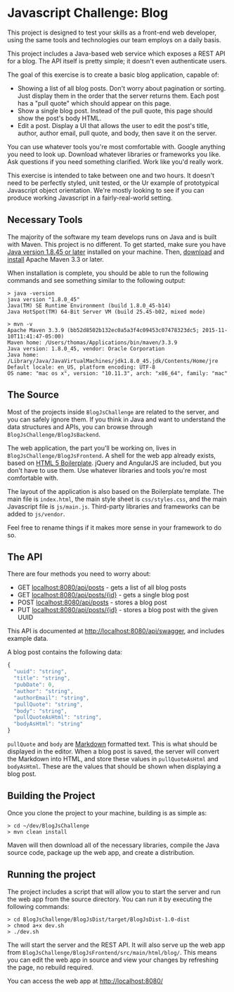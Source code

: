 # Javascript Challenge: Blog #

This project is designed to test your skills as a front-end web developer,
using the same tools and technologies our team employs on a daily basis.

This project includes a Java-based web service which exposes a REST API for a 
blog. The API itself is pretty simple; it doesn't even authenticate users. 

The goal of this exercise is to create a basic blog application, capable of:

*   Showing a list of all blog posts. Don't worry about pagination or 
    sorting. Just display them in the order that the server returns them.
    Each post has a "pull quote" which should appear on this page.
*   Show a single blog post. Instead of the pull quote, this page should
    show the post's body HTML.
*   Edit a post. Display a UI that allows the user to edit the post's title,
    author, author email, pull quote, and body, then save it on the server.
    
You can use whatever tools you're most comfortable with. Google anything you
need to look up. Download whatever libraries or frameworks you like. Ask 
questions if you need something clarified. Work like you'd really work.

This exercise is intended to take between one and two hours. It doesn't need
to be perfectly styled, unit tested, or the Ur example of prototypical 
Javascript object orientation. We're mostly looking to see if you can produce
working Javascript in a fairly-real-world setting.
    
## Necessary Tools ##

The majority of the software my team develops runs on Java and is built with
Maven. This project is no different. To get started, make sure you have 
[Java version 1.8.45 or later](https://java.com/en/download/) installed on 
your machine. Then, [download](https://maven.apache.org/download.cgi) and
[install](https://maven.apache.org/install.html) Apache Maven 3.3 or later.

When installation is complete, you should be able to run the following 
commands and see something similar to the following output:

```
> java -version
java version "1.8.0_45"
Java(TM) SE Runtime Environment (build 1.8.0_45-b14)
Java HotSpot(TM) 64-Bit Server VM (build 25.45-b02, mixed mode)

> mvn -v
Apache Maven 3.3.9 (bb52d8502b132ec0a5a3f4c09453c07478323dc5; 2015-11-10T11:41:47-05:00)
Maven home: /Users/thomas/Applications/bin/maven/3.3.9
Java version: 1.8.0_45, vendor: Oracle Corporation
Java home: /Library/Java/JavaVirtualMachines/jdk1.8.0_45.jdk/Contents/Home/jre
Default locale: en_US, platform encoding: UTF-8
OS name: "mac os x", version: "10.11.3", arch: "x86_64", family: "mac"
```

## The Source ##

Most of the projects inside `BlogJsChallenge` are related to the server, and
you can safely ignore them. If you think in Java and want to understand the
data structures and APIs, you can browse through 
`BlogJsChallenge/BlogJsBackend`.

The web application, the part you'll be working on, lives in 
`BlogJsChallenge/BlogJsFrontend`. A shell for the web app already exists, 
based on  [HTML 5 Boilerplate](https://html5boilerplate.com/). jQuery and 
AngularJS are included, but you don't have to use them. Use whatever libraries 
and tools you're most comfortable with.

The layout of the application is also based on the Boilerplate template. The 
main file is `index.html`, the main style sheet is `css/styles.css`, and
the main Javascript file is `js/main.js`. Third-party libraries and frameworks
can be added to `js/vendor`.

Feel free to rename things if it  makes more sense in your framework to do so.

## The API ##

There are four methods you need to worry about:

* GET  <localhost:8080/api/posts> - gets a list of all blog posts
* GET  <localhost:8080/api/posts/{id}> - gets a single blog post
* POST <localhost:8080/api/posts> - stores a blog post
* PUT  <localhost:8080/api/posts/{id}> - stores a blog post with the given UUID

This API is documented at <http://localhost:8080/api/swagger>, and includes 
example data.

A blog post contains the following data:

```javascript
{
  "uuid": "string",
  "title": "string",
  "pubDate": 0,
  "author": "string",
  "authorEmail": "string",
  "pullQuote": "string",
  "body": "string",
  "pullQuoteAsHtml": "string",
  "bodyAsHtml": "string"
}
```

`pullQuote` and `body` are 
[Markdown](https://daringfireball.net/projects/markdown/) formatted text. This 
is what should be  displayed in the editor. When a blog post is saved, the 
server will convert the Markdown into HTML, and store these values in 
`pullQuoteAsHtml` and `bodyAsHtml`. These are the values that should be shown 
when displaying a blog post.

## Building the Project ##

Once you clone the project to your machine, building is as simple as:

```
> cd ~/dev/BlogJsChallenge
> mvn clean install
```

Maven will then download all of the necessary libraries, compile the Java 
source code, package up the web app, and create a distribution.

## Running the project ##

The project includes a script that will allow you to start the server and
run the web app from the source directory. You can run it by executing the
following commands:

```
> cd BlogJsChallenge/BlogJsDist/target/BlogJsDist-1.0-dist
> chmod a+x dev.sh
> ./dev.sh
```

The will start the server and the REST API. It will also serve up the web app
from `BlogJsChallenge/BlogJsFrontend/src/main/html/blog/`. This means you
can edit the web app in source and view your changes by refreshing the page,
no rebuild required.

You can access the web app at <http://localhost:8080/>